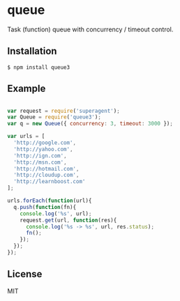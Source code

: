 
# queue

  Task (function) queue with concurrency / timeout control.

## Installation

    $ npm install queue3

## Example

```js

var request = require('superagent');
var Queue = require('queue3');
var q = new Queue({ concurrency: 3, timeout: 3000 });

var urls = [
  'http://google.com',
  'http://yahoo.com',
  'http://ign.com',
  'http://msn.com',
  'http://hotmail.com',
  'http://cloudup.com',
  'http://learnboost.com'
];

urls.forEach(function(url){
  q.push(function(fn){
    console.log('%s', url);
    request.get(url, function(res){
      console.log('%s -> %s', url, res.status);
      fn();
    });
  });
});
```

## License

  MIT
